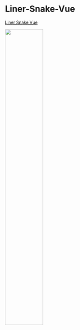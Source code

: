 # Liner-Snake-Vue

<a href="https://cov393.github.io/Liner-Snake-Vue/">Liner Snake Vue</a>


<img display="block"  margin-left="auto"  margin-right="auto"  width="50%" src="https://user-images.githubusercontent.com/74015697/228700579-becdccfb-13de-435c-bc4f-7e4fd87aa93a.gif" >



